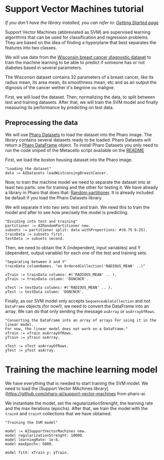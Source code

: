 # Support Vector Machines tutorial


_If you don't have the library installed, you can refer to: [Getting Started page](../GettingStarted/GettingStarted.md)_

Support Vector Machines (abbreviated as SVM) are supervised learning algorithms that can be used for classification and regression problems. They are based on the idea of finding a hyperplane that best separates the features into two classes.

We will use data from the [Wisconsin breast cancer diagnostic dataset](https://www.kaggle.com/code/buddhiniw/breast-cancer-prediction) to train the machine learning to be able to predict if someone has or not diabetes based in several parameters.

The Wisconsin dataset contains 32 parameters of a breast cancer, like its radius mean, its area mean, its smoothness mean, etc and as an output the dignosis of the cancer wether it's begnine ou maligne.

First, we will load the dataset. Then, normalizing the data, to split between test and training datasets. After that, we will train the SVM model and finally measuring its performance by predicting on test data.

## Preprocessing the data

We will use [Pharo Datasets](https://github.com/pharo-ai/datasets) to load the dataset into the Pharo image. The library contains several datasets ready to be loaded. Pharo Datasets will return a [Pharo DataFrame](https://github.com/PolyMathOrg/DataFrame) object. To install Pharo Datasets you only need to run the code sniped of the Metacello script available on the [README](https://github.com/pharo-ai/Datasets)

First, we load the boston housing dataset into the Pharo image.

```st
"Loading the dataset"
data := AIDatasets loadWistconsingBreastCancer.
```

Now, to train the machine model we need to separate the dataset into at least two parts: one for training and the other for testing it. We have already a library in Pharo that does that: [Random partitioner](https://github.com/pharo-ai/random-partitioner). It is already included be default if you load the Pharo Datasets library.

We will separate it into two sets: test and train. We need this to train the model and after to see how precisely the model is predicting.

```st
"Dividing into test and training"
partitioner := AIRandomPartitioner new.
subsets := partitioner split: data withProportions: #(0.75 0.25).
trainData := subsets first.
testData := subsets second.
```

Then, we need to obtain the X (independent, input variables) and Y (dependent, output variable) for each one of the test and training sets.

```st
"Separating between X and Y"
trainData columnNames. "an OrderedCollection('RADIOUS_MEAN' ..)"

xTrain := trainData columns: #('RADIOUS_MEAN' .. ).
yTrain := trainData column: 'DGNCNCR'.

xTest := testData columns: #('RADIOUS_MEAN' .. ).
yTest := testData column: 'DGNCNCR'.
```

Finally, as our SVM model only accepts `SequenceableCollection` and not `DataFrame` objects (for now!), we need to convert the DataFrame into an array. We can do that only sending the message `asArray` or `asArrayOfRows`.

```st
"Converting the DataFrame into an array of arrays For using it in the linear model.
For now, the linear model does not work on a DataFrame."
xTrain := xTrain asArrayOfRows.
yTrain := yTrain asArray.

xTest := xTest asArrayOfRows.
yTest := yTest asArray.
```

# Training the machine learning model

We have everything that is needed to start training the SVM model. We need to load the [Support Vector MAchines library](https://github.com/pharo-ai/support-vector-machines from pharo-ai.

We instantiate the model, set the regularizationStrenght, the learning rate and the max iterations (epochs). After that, we train the model with the `trainX` and `trainY` collections that we have obtained.



```st 
"Training the SVM model"

model := AISupportVectorMachines new.
model regularizationStrenght: 10000.
model learningRate: 1e-6.
model maxEpochs: 5000.

model fitX: xTrain y: yTrain.
```